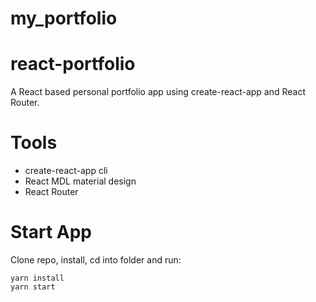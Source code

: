 # my_portfolio

# react-portfolio

A React based personal portfolio app using create-react-app and React Router.

# Tools

- create-react-app cli
- React MDL material design
- React Router

# Start App

Clone repo, install, cd into folder and run:

```git
yarn install
yarn start
```
